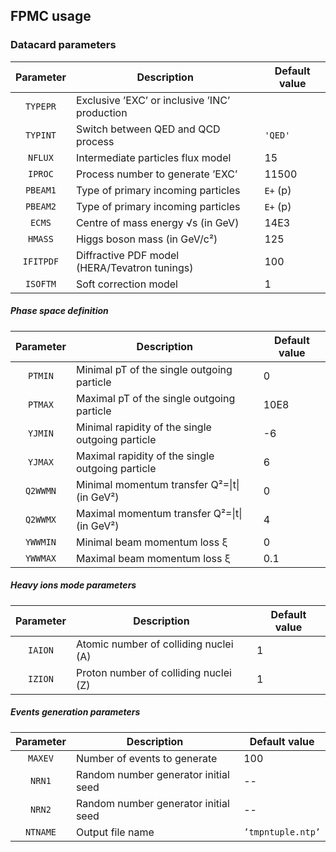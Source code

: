 ## FPMC usage

### Datacard parameters

| Parameter | Description                                      | Default value  |
|:---------:|--------------------------------------------------|----------------|
| `TYPEPR`  | Exclusive ’EXC’ or inclusive ’INC’ production    |                |
| `TYPINT`  | Switch between QED and QCD process               | `'QED'`        |
| `NFLUX`   | Intermediate particles flux model                | 15             |
| `IPROC`   | Process number to generate ’EXC’                 | 11500          |
| `PBEAM1`  | Type of primary incoming particles               | `E+` (p)       |
| `PBEAM2`  | Type of primary incoming particles               | `E+` (p)       |
| `ECMS`    | Centre of mass energy √s (in GeV)                | 14E3           |
| `HMASS`   | Higgs boson mass (in GeV/c²)                     | 125            |
| `IFITPDF` | Diffractive PDF model (HERA/Tevatron tunings)    | 100            |
| `ISOFTM`  | Soft correction model                            | 1              |

##### Phase space definition

| Parameter | Description                                      | Default value  |
|:---------:|--------------------------------------------------|----------------|
| `PTMIN`   | Minimal pT of the single outgoing particle       | 0              |
| `PTMAX`   | Maximal pT of the single outgoing particle       | 10E8           |
| `YJMIN`   | Minimal rapidity of the single outgoing particle | -6             |
| `YJMAX`   | Maximal rapidity of the single outgoing particle | 6              |
| `Q2WWMN`  | Minimal momentum transfer Q²=\|t\| (in GeV²)     | 0              |
| `Q2WWMX`  | Maximal momentum transfer Q²=\|t\| (in GeV²)     | 4              |
| `YWWMIN`  | Minimal beam momentum loss ξ                     | 0              |
| `YWWMAX`  | Maximal beam momentum loss ξ                     | 0.1            |

##### Heavy ions mode parameters

| Parameter | Description                                      | Default value  |
|:---------:|--------------------------------------------------|----------------|
| `IAION`   | Atomic number of colliding nuclei (A)            | 1              |
| `IZION`   | Proton number of colliding nuclei (Z)            | 1              |

##### Events generation parameters

| Parameter | Description                                      | Default value  |
|:---------:|--------------------------------------------------|----------------|
| `MAXEV`   | Number of events to generate                     | 100            |
| `NRN1`    | Random number generator initial seed             | --             |
| `NRN2`    | Random number generator initial seed             | --             |
| `NTNAME`  | Output file name                                 | `’tmpntuple.ntp’` |
